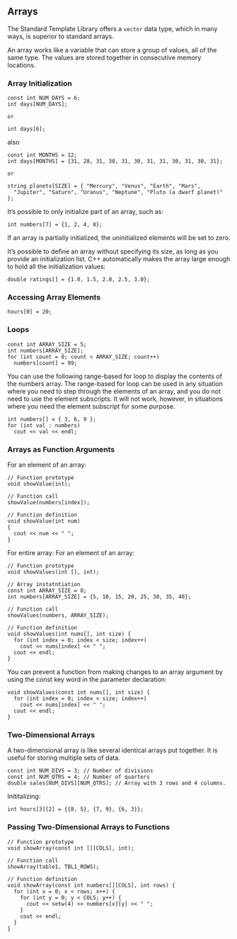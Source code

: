 ## Arrays
The Standard Template Library offers a `vector` data type, which in
many ways, is superior to standard arrays.

An array works like a variable that can store a group of values, all of the same type. The
values are stored together in consecutive memory locations.
### Array Initialization
```
const int NUM_DAYS = 6;
int days[NUM_DAYS];

or

int days[6];
```
also
```
const int MONTHS = 12;
int days[MONTHS] = {31, 28, 31, 30, 31, 30, 31, 31, 30, 31, 30, 31};

or

string planets[SIZE] = { "Mercury", "Venus", "Earth", "Mars",
  "Jupiter", "Saturn", "Uranus", "Neptune", "Pluto (a dwarf planet)" };
```
It’s possible to only initialize part of an array, such as:
```
int numbers[7] = {1, 2, 4, 8};
```
If an array is partially initialized, the uninitialized elements will be set to zero.

It’s possible to define an array without specifying its size, as long as you provide an initialization
list. C++ automatically makes the array large enough to hold all the initialization
values:
```
double ratings[] = {1.0, 1.5, 2.0, 2.5, 3.0};
```
### Accessing Array Elements
```
hours[0] = 20;
```
### Loops
```
const int ARRAY_SIZE = 5;
int numbers[ARRAY_SIZE];
for (int count = 0; count < ARRAY_SIZE; count++)
  numbers[count] = 99;
```  
You can use the following range-based for loop to display the contents of the numbers array.
The range-based for loop can be used in any situation where you need to step through the
elements of an array, and you do not need to use the element subscripts. It will not work,
however, in situations where you need the element subscript for some purpose.
```
int numbers[] = { 3, 6, 9 };
for (int val : numbers)
  cout << val << endl;
```
### Arrays as Function Arguments
For an element of an array:
```
// Function prototype
void showValue(int);

// Function call
showValue(numbers[index]);

// Function definition
void showValue(int num)
{
  cout << num << " ";
}
```
For entire array:
For an element of an array:
```
// Function prototype
void showValues(int [], int);

// Array instatntiation
const int ARRAY_SIZE = 8;
int numbers[ARRAY_SIZE] = {5, 10, 15, 20, 25, 30, 35, 40};

// Function call
showValues(numbers, ARRAY_SIZE);

// Function definition
void showValues(int nums[], int size) {
  for (int index = 0; index < size; index++)
    cout << nums[index] << " ";
  cout << endl;
}
```
You can prevent a function from making
changes to an array argument by using the const key word in the parameter declaration:
```
void showValues(const int nums[], int size) {
  for (int index = 0; index < size; index++)
    cout << nums[index] << " ";
  cout << endl;
}
```
### Two-Dimensional Arrays
A two-dimensional array is like several identical arrays put together. It is
useful for storing multiple sets of data.
```
const int NUM_DIVS = 3; // Number of divisions
const int NUM_QTRS = 4; // Number of quarters
double sales[NUM_DIVS][NUM_QTRS]; // Array with 3 rows and 4 columns.
```
Inititalizing:
```
int hours[3][2] = {{8, 5}, {7, 9}, {6, 3}};
```
### Passing Two-Dimensional Arrays to Functions
```
// Function prototype
void showArray(const int [][COLS], int);

// Function call
showArray(table1, TBL1_ROWS);

// Function definition
void showArray(const int numbers[][COLS], int rows) {
  for (int x = 0; x < rows; x++) {
    for (int y = 0; y < COLS; y++) {
      cout << setw(4) << numbers[x][y] << " ";
    }
    cout << endl;
  }
}
```
